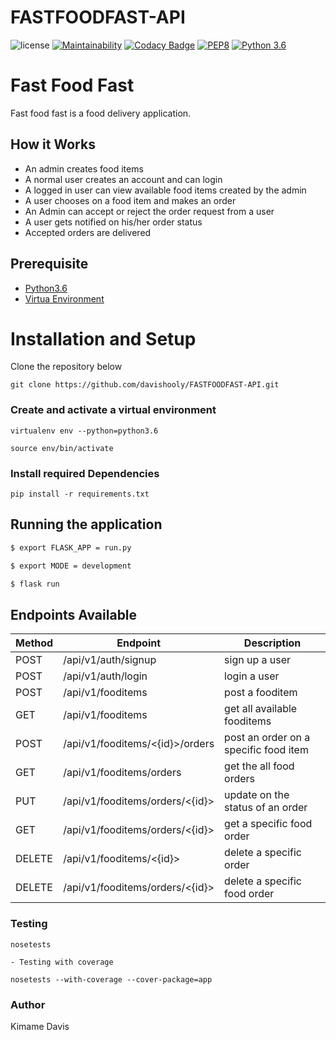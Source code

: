# FASTFOODFAST-API
![license](https://img.shields.io/github/license/mashape/apistatus.svg)
[![Maintainability](https://api.codeclimate.com/v1/badges/a236552c6eda78af4c69/maintainability)](https://codeclimate.com/github/davishooly/FASTFOODFAST-API/maintainability)
[![Codacy Badge](https://api.codacy.com/project/badge/Grade/9808cd8c1dfd4695a43de932c7af6e45)](https://www.codacy.com/app/davishooly/FASTFOODFAST-API?utm_source=github.com&amp;utm_medium=referral&amp;utm_content=davishooly/FASTFOODFAST-API&amp;utm_campaign=Badge_Grade)
[![PEP8](https://img.shields.io/badge/code%20style-pep8-orange.svg)](https://www.python.org/dev/peps/pep-0008/)
[![Python 3.6](https://img.shields.io/badge/python-3.6-blue.svg)](https://www.python.org/downloads/release/python-360/)


# Fast Food Fast

Fast food fast is a food delivery application.

## How it Works

- An admin creates food items
- A normal user creates an account and can login
- A logged in user can view available food items created by the admin
- A user chooses on a food item and makes an order
- An Admin can accept or reject the order request from a user
- A user gets notified on his/her order status
- Accepted orders are delivered

## Prerequisite

- [Python3.6](https://www.python.org/downloads/release/python-365/)
- [Virtua Environment](https://virtualenv.pypa.io/en/stable/installation/)

# Installation and Setup

Clone the repository below

```
git clone https://github.com/davishooly/FASTFOODFAST-API.git
```

### Create and activate a virtual environment

    virtualenv env --python=python3.6

    source env/bin/activate

### Install required Dependencies

    pip install -r requirements.txt

## Running the application

```bash
$ export FLASK_APP = run.py

$ export MODE = development

$ flask run
```

## Endpoints Available

| Method | Endpoint                        | Description                           |
| ------ | ------------------------------- | ------------------------------------- |
| POST   | /api/v1/auth/signup             | sign up a user                        |
| POST   | /api/v1/auth/login              | login a user                          |
| POST   | /api/v1/fooditems               | post a fooditem                       |
| GET    | /api/v1/fooditems               | get all available fooditems           |
| POST   | /api/v1/fooditems/<{id}>/orders | post an order on a specific food item |
| GET    | /api/v1/fooditems/orders        | get the all food orders               |
| PUT    | /api/v1/fooditems/orders/<{id}> | update on the status of an order      |
| GET    | /api/v1/fooditems/orders/<{id}> | get a specific food order             |
| DELETE | /api/v1/fooditems/<{id}>        | delete a specific order               |
| DELETE | /api/v1/fooditems/orders/<{id}> | delete a specific food order          |

### Testing

    nosetests

    - Testing with coverage

    nosetests --with-coverage --cover-package=app

### Author

Kimame Davis